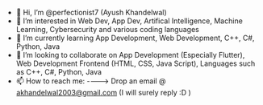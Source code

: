- 👋 Hi, I’m @perfectionist7 (Ayush Khandelwal)
- 👀 I’m interested in Web Dev, App Dev, Artifical Intelligence, Machine Learning, Cybersecurity and various coding languages
- 🌱 I’m currently learning App Development, Web Development, C++, C#, Python, Java
- 💞️ I’m looking to collaborate on App Development (Especially Flutter), Web Development Frontend (HTML, CSS, Java Script), Languages such as C++, C#, Python, Java
- 📫 How to reach me: ----> Drop an email @ akhandelwal2003@gmail.com (I will surely reply :D )

<!---
perfectionist7/perfectionist7 is a ✨ special ✨ repository because its `README.md` (this file) appears on your GitHub profile.
You can click the Preview link to take a look at your changes.
--->
